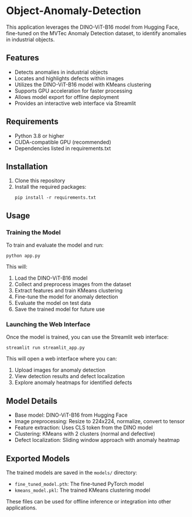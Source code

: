 # Object-Anomaly-Detection
This application leverages the DINO-ViT-B16 model from Hugging Face, fine-tuned on the MVTec Anomaly Detection dataset, to identify anomalies in industrial objects.
## Features

- Detects anomalies in industrial objects
- Locates and highlights defects within images
- Utilizes the DINO-ViT-B16 model with KMeans clustering
- Supports GPU acceleration for faster processing
- Allows model export for offline deployment
- Provides an interactive web interface via Streamlit

## Requirements

- Python 3.8 or higher
- CUDA-compatible GPU (recommended)
- Dependencies listed in requirements.txt

## Installation

1. Clone this repository
2. Install the required packages:
   ```
   pip install -r requirements.txt
   ```

## Usage

### Training the Model

To train and evaluate the model and run:

```
python app.py
```

This will:
1. Load the DINO-ViT-B16 model
2. Collect and preprocess images from the dataset
3. Extract features and train KMeans clustering
4. Fine-tune the model for anomaly detection
5. Evaluate the model on test data
6. Save the trained model for future use

### Launching the Web Interface

Once the model is trained, you can use the Streamlit web interface:

```
streamlit run streamlit_app.py
```

This will open a web interface where you can:
1. Upload images for anomaly detection
2. View detection results and defect localization
3. Explore anomaly heatmaps for identified defects

## Model Details

- Base model: DINO-ViT-B16 from Hugging Face
- Image preprocessing: Resize to 224x224, normalize, convert to tensor
- Feature extraction: Uses CLS token from the DINO model
- Clustering: KMeans with 2 clusters (normal and defective)
- Defect localization: Sliding window approach with anomaly heatmap

## Exported Models

The trained models are saved in the `models/` directory:
- `fine_tuned_model.pth`: The fine-tuned PyTorch model
- `kmeans_model.pkl`: The trained KMeans clustering model

These files can be used for offline inference or integration into other applications. 

